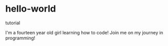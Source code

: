 # hello-world
tutorial

I'm a fourteen year old girl learning how to code!
Join me on my journey in programming!
